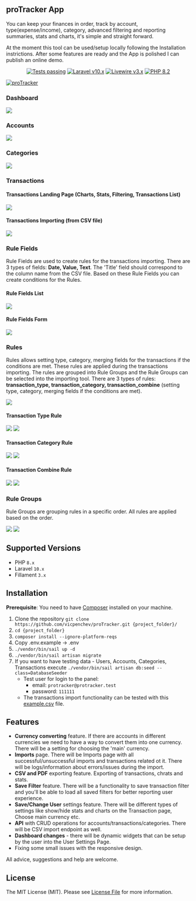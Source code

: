 ## proTracker App

<p>
You can keep your finances in order, track by account, type(expense/income), category, 
advanced filtering and reporting summaries, stats and charts, it's simple and straight forward.

At the moment this tool can be used/setup locally following the Installation instrictions.
After some features are ready and the App is polished I can publish an online demo.
</p>

<p align="center">
    <a href="https://github.com/filamentphp/filament/actions"><img alt="Tests passing" src="https://img.shields.io/badge/Tests-passing-green?style=for-the-badge&logo=github"></a>
    <a href="https://laravel.com"><img alt="Laravel v10.x" src="https://img.shields.io/badge/Laravel-v10.x-FF2D20?style=for-the-badge&logo=laravel"></a>
    <a href="https://livewire.laravel.com"><img alt="Livewire v3.x" src="https://img.shields.io/badge/Livewire-v3.x-FB70A9?style=for-the-badge"></a>
    <a href="https://php.net"><img alt="PHP 8.2" src="https://img.shields.io/badge/PHP-8.2-777BB4?style=for-the-badge&logo=php"></a>
</p>

[![proTracker](./screenshots/proTracker-youtube.png)](https://youtu.be/d0-Wmern2PQ "proTracker")

### Dashboard
![](./screenshots/proTracker-dashboard.png)

### Accounts
![](./screenshots/proTracker-accounts.png)

### Categories
![](./screenshots/proTracker-categories.png)

### Transactions

#### Transactions Landing Page (Charts, Stats, Filtering, Transactions List)
![](./screenshots/proTracker-transactions.png)

#### Transactions Importing (from CSV file)
![](./screenshots/proTracker-transactions-import.png)

### Rule Fields
<p>
Rule Fields are used to create rules for the transactions importing. 
There are 3 types of fields: <b>Date, Value, Text</b>. 
The 'Title' field should correspond to the column name from the CSV file. 
Based on these Rule Fields you can create conditions for the Rules.
</p>

#### Rule Fields List
![](./screenshots/proTracker-ruleFields.png)
#### Rule Fields Form
![](./screenshots/proTracker-ruleFields-form.png)

### Rules
<p>
Rules allows setting type, category, merging fields for the transactions if the conditions are met. 
These rules are applied during the transactions importing. 
The rules are grouped into Rule Groups and the Rule Groups can be selected into the importing tool.
There are 3 types of rules: <b>transaction_type, transaction_category, 
transaction_combine</b> (setting type, category, merging fields if the conditions are met).
</p>

![](./screenshots/proTracker-rules.png)

#### Transaction Type Rule
![](./screenshots/proTracker-rules-form-type.png)
![](./screenshots/proTracker-rules-form-type-2.png)

#### Transaction Category Rule
![](./screenshots/proTracker-rules-form-category.png)
![](./screenshots/proTracker-rules-form-category-2.png)

#### Transaction Combine Rule
![](./screenshots/proTracker-rules-form-combine.png)
![](./screenshots/proTracker-rules-form-combine-2.png)

### Rule Groups
<p>
Rule Groups are grouping rules in a specific order. All rules are applied based on the order.
</p>

![](./screenshots/proTracker-ruleGroups.png)
![](./screenshots/proTracker-ruleGroups-form.png)

## Supported Versions
- PHP `8.x`
- Laravel `10.x`
- Fillament `3.x`


## Installation

<b>Prerequisite</b>: You need to have [Composer](https://getcomposer.org/download/) installed on your machine.

1. Clone the repository `git clone https://github.com/vicpenchev/proTracker.git {project_folder}/`
2. `cd {project_folder}`
3. `composer install --ignore-platform-reqs`
4. Copy .env.example -> .env
5. `./vendor/bin/sail up -d`
6. `./vendor/bin/sail artisan migrate`
7. If you want to have testing data - Users, Accounts, Categories, Transactions execute `./vendor/bin/sail artisan db:seed --class=DatabaseSeeder`
   - Test user for login to the panel:
     - email: `protracker@protracker.test`
     - password: `111111`
   - The transactions import functionality can be tested with this [example.csv](./public/example.csv) file.

## Features

- <b>Currency converting</b> feature. If there are accounts in different currencies 
we need to have a way to convert them into one currency. There will be a setting for choosing the 'main' currency.
- <b>Imports</b> page. There will be Imports page with all successful/unsuccessful imports and 
transactions related ot it. There will be logs/information about errors/issues during the import. 
- <b>CSV and PDF</b> exporting feature. Exporting of transactions, chrats and stats.
- <b>Save Filter</b> feature. There will be a functionality to save transaction filter 
and you'll be able to load all saved filters for better reporting user experience.
- <b>Save/Change User</b> settings feature. There will be different types of settings like show/hide stats 
and charts on the Transaction page, Choose main currency etc.
- <b>API</b> with CRUD operations for accounts/transactions/categories. There will be CSV import endpoint as well.
- <b>Dashboard changes</b> - there will be dynamic widgets that can be setup by the user into the User Settings Page.
- Fixing some small issues with the responsive design.

All advice, suggestions and help are welcome. 

## License

The MIT License (MIT). Please see [License File](LICENSE.md) for more information.

